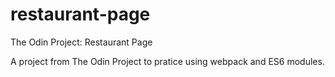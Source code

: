 # restaurant-page
The Odin Project: Restaurant Page

A project from The Odin Project to pratice using webpack and ES6 modules.